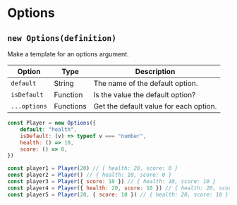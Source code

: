 # Options

## `new Options(definition)`

Make a template for an options argument.<br>

| Option       | Type      | Description                            |
| ------------ | --------- | -------------------------------------- |
| `default`    | String    | The name of the default option.        |
| `isDefault`  | Function  | Is the value the default option?       |
| `...options` | Functions | Get the default value for each option. |

```js
const Player = new Options({
	default: "health",
	isDefault: (v) => typeof v === "number",
	health: () => 10,
	score: () => 0,
})

const player1 = Player(20) // { health: 20, score: 0 }
const player2 = Player() // { health: 10, score: 0 }
const player3 = Player({ score: 10 }) // { health: 10, score: 10 }
const player4 = Player({ health: 20, score: 10 }) // { health: 20, score: 10 }
const player5 = Player(20, { score: 10 }) // { health: 20, score: 10 }
```
